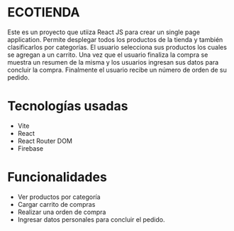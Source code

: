 # ECOTIENDA

Este es un proyecto que utiiza React JS para crear un single page application. Permite desplegar todos los productos de la tienda y también clasificarlos por categorías. El usuario selecciona sus productos los cuales se agregan a un carrito. Una vez que el usuario finaliza la compra se muestra un resumen de la misma y los usuarios ingresan sus datos para concluir la compra. Finalmente el usuario recibe un número de orden de su pedido.

# Tecnologías usadas

- Vite
- React
- React Router DOM
- Firebase

# Funcionalidades

- Ver productos por categoría
- Cargar carrito de compras
- Realizar una orden de compra 
- Ingresar datos personales para concluir el pedido.
